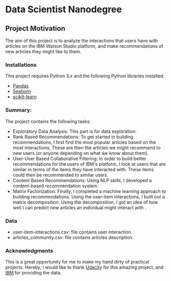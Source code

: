 # Data Scientist Nanodegree


## Project Motivation
The aim of this project is to analyze the interactions that users have with articles on the IBM Watson Studio platform, and make recommendations of new articles they might like to them.

###  Installations
This project requires Python 3.x and the following Python libraries installed:
- [Pandas](http://pandas.pydata.org)
- [Seaborn](https://seaborn.pydata.org/)
- [scikit-learn](http://scikit-learn.org/stable/)

### Summary:
The project contains the following tasks:
- Exploratory Data Analysis: This part is for data exploration.
- Rank Based Recommendations: To get started in building recommendations, I first find the most popular articles based on the most interactions. These are then the articles we might recommend to new users (or anyone depending on what we know about them).
- User-User Based Collaborative Filtering: In order to build better recommendations for the users of IBM's platform, I look at users that are similar in terms of the items they have interacted with. These items could then be recommended to similar users.
- Content Based Recommendations:  Using  NLP skills, I developed a content-based recommendation system.
- Matrix Factorization: Finally, I completed a machine learning approach to building recommendations. Using the user-item interactions, I built out a matrix decomposition. Using the decomposition, I got an idea of how well I can predict new articles an individual might interact with .    

### Data
- user-item-interactions.csv: file contains user interaction.
- articles_community.csv: file contains articles description.  

### Acknowledgments
This is a great opportunity for me to make my hand dirty of practical projects.
Hereby, I would like to thank [Udacity](https://eu.udacity.com/) for this amazing project, and [IBM](https://dataplatform.cloud.ibm.com/) for providing the data.
